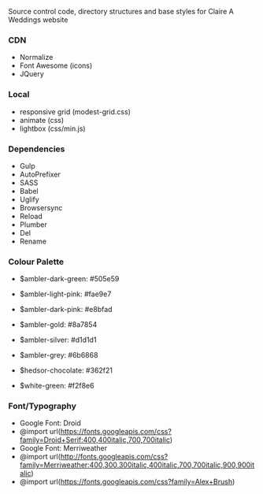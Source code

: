Source control code, directory structures and base styles for Claire A Weddings website

### CDN
* Normalize 
* Font Awesome (icons)
* JQuery

### Local
* responsive grid (modest-grid.css)
* animate (css)
* lightbox (css/min.js)

### Dependencies 

* Gulp
* AutoPrefixer
* SASS
* Babel 
* Uglify
* Browsersync
* Reload
* Plumber
* Del
* Rename

### Colour Palette

* $ambler-dark-green: #505e59
* $ambler-light-pink: #fae9e7
* $ambler-dark-pink: #e8bfad
* $ambler-gold: #8a7854
* $ambler-silver: #d1d1d1
* $ambler-grey: #6b6868

* $hedsor-chocolate: #362f21
* $white-green: #f2f8e6 

### Font/Typography

* Google Font: Droid
* @import url(https://fonts.googleapis.com/css?family=Droid+Serif:400,400italic,700,700italic)
* Google Font: Merriweather
* @import url(http://fonts.googleapis.com/css?family=Merriweather:400,300,300italic,400italic,700,700italic,900,900italic)
* @import url(https://fonts.googleapis.com/css?family=Alex+Brush)
